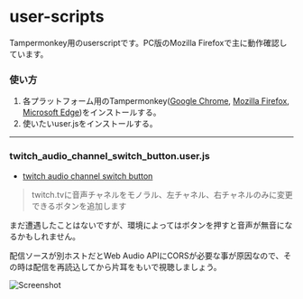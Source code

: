 # user-scripts
Tampermonkey用のuserscriptです。PC版のMozilla Firefoxで主に動作確認しています。

### 使い方

1. 各プラットフォーム用のTampermonkey([Google Chrome](https://chrome.google.com/webstore/detail/tampermonkey/dhdgffkkebhmkfjojejmpbldmpobfkfo), [Mozilla Firefox](https://addons.mozilla.org/ja/firefox/addon/tampermonkey/), [Microsoft Edge](https://www.microsoft.com/ja-jp/store/p/tampermonkey/9nblggh5162s))をインストールする。
2. 使いたいuser.jsをインストールする。

---

### twitch_audio_channel_switch_button.user.js

* [twitch audio channel switch button](https://github.com/makitaaaaa/user-scripts/raw/master/twitch_audio_channel_switch_button.user.js)

> twitch.tvに音声チャネルをモノラル、左チャネル、右チャネルのみに変更できるボタンを追加します

まだ遭遇したことはないですが、環境によってはボタンを押すと音声が無音になるかもしれません。

配信ソースが別ホストだとWeb Audio APIにCORSが必要な事が原因なので、その時は配信を再読込してから片耳をもいで視聴しましょう。

![Screenshot](https://user-images.githubusercontent.com/34391095/34447603-c7e6bbdc-ed28-11e7-9277-7cc22b4de57d.png)

